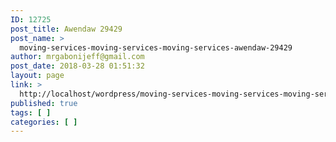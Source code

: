 ```yaml
---
ID: 12725
post_title: Awendaw 29429
post_name: >
  moving-services-moving-services-moving-services-awendaw-29429
author: mrgabonijeff@gmail.com
post_date: 2018-03-28 01:51:32
layout: page
link: >
  http://localhost/wordpress/moving-services-moving-services-moving-services-awendaw-29429/
published: true
tags: [ ]
categories: [ ]
---
```

